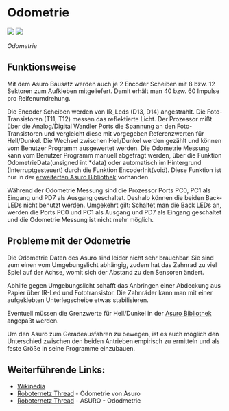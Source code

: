 # Odometrie

![][1] ![][2]

*Odometrie* <vspace>

## Funktionsweise<vspace>

Mit dem Asuro Bausatz werden auch je 2 Encoder Scheiben mit 8 bzw. 12 Sektoren zum Aufkleben mitgeliefert. Damit erhält man 40 bzw. 60 Impulse pro Reifenumdrehung. <vspace>

Die Encoder Scheiben werden von IR_Leds (D13, D14) angestrahlt. Die Foto-Transistoren (T11, T12) messen das reflektierte Licht. Der Prozessor mißt über die Analog/Digital Wandler Ports die Spannung an den Foto- Transistoren und vergleicht diese mit vorgegeben Referenzwerten für Hell/Dunkel. Die Wechsel zwischen Hell/Dunkel werden gezählt und können vom Benutzer Programm ausgewertet werden. Die Odometrie Messung kann vom Benutzer Programm manuell abgefragt werden, über die Funktion OdometrieData(unsigned int *data) oder automatisch im Hintergrund (Interruptgesteuert) durch die Funktion EncoderInit(void). Diese Funktion ist nur in der [erweiterten Asuro Bibliothek][3] vorhanden. <vspace>

Während der Odometrie Messung sind die Prozessor Ports PC0, PC1 als Eingang und PD7 als Ausgang geschaltet. Deshalb können die beiden Back-LEDs nicht benutzt werden. Umgekehrt gilt: Schaltet man die Back LEDs an, werden die Ports PC0 und PC1 als Ausgang und PD7 als Eingang geschaltet und die Odometrie Messung ist nicht mehr möglich. <vspace>

## Probleme mit der Odometrie<vspace>

Die Odometrie Daten des Asuro sind leider nicht sehr brauchbar. Sie sind zum einen vom Umgebungslicht abhängig, zudem hat das Zahnrad zu viel Spiel auf der Achse, womit sich der Abstand zu den Sensoren ändert. <vspace>

Abhilfe gegen Umgebungslicht schafft das Anbringen einer Abdeckung aus Papier über IR-Led und Fototransistor. Die Zahnräder kann man mit einer aufgeklebten Unterlegscheibe etwas stabilisieren. <vspace>

Eventuell müssen die Grenzwerte für Hell/Dunkel in der [Asuro Bibliothek][3] angepaßt werden. <vspace>

Um den Asuro zum Geradeausfahren zu bewegen, ist es auch möglich den Unterschied zwischen den beiden Antrieben empirisch zu ermitteln und als feste Größe in seine Programme einzubauen. <vspace>

## Weiterführende Links:<vspace>

*   [Wikipedia][4] 
*   [Roboternetz Thread][5] - Odometrie von Asuro 
*   [Roboternetz Thread][5] - ASURO - Ododmetrie

 [1]: http://www.asurowiki.de/pmwiki/uploads/Main/irleds.jpg ""
 [2]: http://www.asurowiki.de/pmwiki/uploads/Main/odometrie.jpg ""
 [3]: http://www.asurowiki.de/pmwiki/pmwiki.php/Main/Bibliothek
 [4]: http://de.wikipedia.org/wiki/Odometrie
 [5]: http://www.roboternetz.de/phpBB2/zeigebeitrag.php?t=12194

